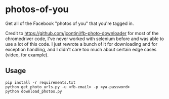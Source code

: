 # photos-of-you
Get all of the Facebook "photos of you" that you're tagged in.

Credit to https://github.com/jcontini/fb-photo-downloader for most of the chromedriver code, I've never worked with selenium before and was able to use a lot of this code. I just rewrote a bunch of it for downloading and for exception handling, and I didn't care too much about certain edge cases (video, for example).

## Usage
```
pip install -r requirements.txt
python get_photo_urls.py -u <fb-email> -p <ya-password>
python download_photos.py
```
